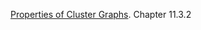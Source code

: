 [Properties of Cluster Graphs](probabilistic_graphical_models/3.3.2-Inf-BP-Cgraph.pdf). Chapter 11.3.2
